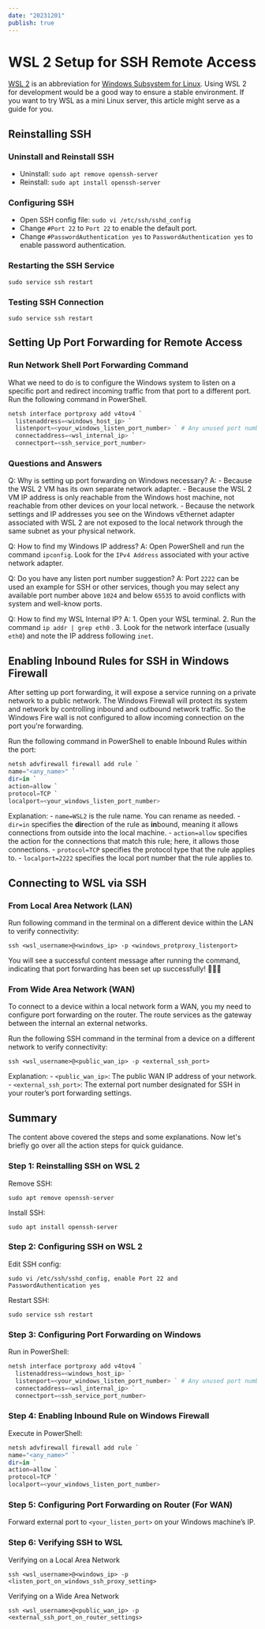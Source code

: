 ```yaml
---
date: "20231201"
publish: true
---
```

# WSL 2 Setup for SSH Remote Access
 
[WSL 2](https://en.wikipedia.org/wiki/Windows_Subsystem_for_Linux#WSL_2) is an abbreviation for [Windows Subsystem for Linux](https://en.wikipedia.org/wiki/Windows_Subsystem_for_Linux). Using WSL 2 for development would be a good way to ensure a stable environment. If you want to try WSL as a mini Linux server, this article might serve as a guide for you.

## Reinstalling SSH

### Uninstall and Reinstall SSH

- Uninstall: `sudo apt remove openssh-server`
- Reinstall: `sudo apt install openssh-server`

### Configuring SSH

- Open SSH config file: `sudo vi /etc/ssh/sshd_config`
- Change `#Port 22` to `Port 22` to enable the default port.
- Change `#PasswordAuthentication yes` to `PasswordAuthentication yes` to enable password authentication.

### Restarting the SSH Service

```shell
sudo service ssh restart
```

### Testing SSH Connection

```shell
sudo service ssh restart
```

## Setting Up Port Forwarding for Remote Access

### Run Network Shell Port Forwarding Command

What we need to do is to configure the Windows system to listen on a specific port and redirect incoming traffic from that port to a different port. Run the following command in PowerShell. 
```powershell
netsh interface portproxy add v4tov4 `
  listenaddress=<windows_host_ip> `
  listenport=<your_windows_listen_port_number> ` # Any unused port number
  connectaddress=<wsl_internal_ip> `
  connectport=<ssh_service_port_number>
```

### Questions and Answers

Q: Why is setting up port forwarding on Windows necessary?
A: 
	- Because the WSL 2 VM has its own separate network adapter. 
	- Because the WSL 2 VM IP address is only reachable from the Windows host machine, not reachable from other devices on your local network.
	- Because the network settings and IP addresses you see on the Windows vEthernet adapter associated with WSL 2 are not exposed to the local network through the same subnet as your physical network.

Q: How to find my Windows IP address?
A: 
	Open PowerShell and run the command `ipconfig`. Look for the `IPv4 Address` associated with your active network adapter.
 
Q: Do you have any listen port number suggestion?
A:
	Port `2222` can be used an example for SSH or other services, though you may select any available port number above `1024` and below `65535` to avoid conflicts with system and well-know ports.

Q: How to find my WSL Internal IP?
A:
	1. Open your WSL terminal.
	2. Run the command `ip addr | grep eth0` .
	3. Look for the network interface (usually `eth0`) and note the IP address following `inet`.

## Enabling Inbound Rules for SSH in Windows Firewall

After setting up port forwarding, it will expose a service running on a private network to a public network. The Windows Firewall will protect its system and network by controlling inbound and outbound network traffic. So the Windows Fire wall is not configured to allow incoming connection on the port you're forwarding. 

Run the following command in PowerShell to enable Inbound Rules within the port:
```powershell
netsh advfirewall firewall add rule `
name="<any_name>" `
dir=in `
action=allow `
protocol=TCP `
localport=<your_windows_listen_port_number>
```

Explanation:
	- `name=WSL2` is the rule name. You can rename as needed.
	- `dir=in` specifies the **dir**ection of the rule as **in**bound, meaning it allows connections from outside into the local machine.
	- `action=allow` specifies the action for the connections that match this rule; here, it allows those connections.
	- `protocol=TCP` specifies the protocol type that the rule applies to.
	- `localport=2222` specifies the local port number that the rule applies to.

## Connecting to WSL via SSH

### From Local Area Network (LAN)

Run following command in the terminal on a different device within the LAN to verify connectivity:
```shell
ssh <wsl_username>@<windows_ip> -p <windows_protproxy_listenport>
```

You will see a successful content message after running the command, indicating that port forwarding has been set up successfully! 🥳🥳🥳

### From Wide Area Network (WAN)

To connect to a device within a local network form a WAN, you my need to configure port forwarding on the router. The route services as the gateway between the internal an external networks.

Run the following SSH command in the terminal from a device on a different network to verify connectivity:
```shell
ssh <wsl_username>@<public_wan_ip> -p <external_ssh_port>
```

Explanation:
	- `<public_wan_ip>`: The public WAN IP address of your network.
	- `<external_ssh_port>`: The external port number designated for SSH in your router’s port forwarding settings.

## Summary

The content above covered the steps and some explanations. Now let's briefly go over all the action steps for quick guidance.

### Step 1: Reinstalling SSH on WSL 2

Remove SSH: 
```shell
sudo apt remove openssh-server
```

Install SSH:
```shell
sudo apt install openssh-server
```

### Step 2: Configuring SSH on WSL 2

Edit SSH config:
```shell
sudo vi /etc/ssh/sshd_config, enable Port 22 and PasswordAuthentication yes
```

Restart SSH:
```shell
sudo service ssh restart
```

### Step 3: Configuring Port Forwarding on Windows

Run in PowerShell:
```powershell
netsh interface portproxy add v4tov4 `
  listenaddress=<windows_host_ip> `
  listenport=<your_windows_listen_port_number> ` # Any unused port number
  connectaddress=<wsl_internal_ip> `
  connectport=<ssh_service_port_number>
```

### Step 4: Enabling Inbound Rule on Windows Firewall

Execute in PowerShell:

```powershell
netsh advfirewall firewall add rule `
name="<any_name>" `
dir=in `
action=allow `
protocol=TCP `
localport=<your_windows_listen_port_number>
```

### Step 5: Configuring Port Forwarding on Router (For WAN)

Forward external port to `<your_listen_port>` on your Windows machine’s IP.

### Step 6: Verifying SSH to WSL

Verifying on a Local Area Network
```shell
ssh <wsl_username>@<windows_ip> -p <listen_port_on_windows_ssh_proxy_setting>
```

Verifying on a Wide Area Network
```shell
ssh <wsl_username>@<public_wan_ip> -p <external_ssh_port_on_router_settings>
```